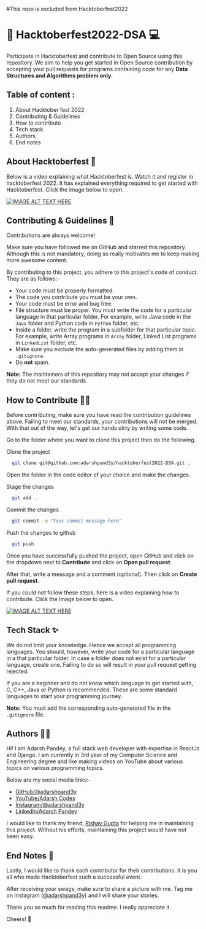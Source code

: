 #This repo is excluded from Hacktoberfest2022
# 🎃 Hacktoberfest2022-DSA 💻

Participate in Hacktoberfest and contribute to Open Source using this repository.
We aim to help you get started in Open Source contribution by accepting your pull
requests for programs containing code for any
**Data Structures and Algorithms problem only**.

## Table of content :
1. About Hacktober fest 2022
2. Contributing & Guidelines
3. How to contribute 
4. Tech stack
5. Authors
6. End notes

## About Hacktoberfest 🤖

Below is a video explaining what Hacktoberfest is. Watch it and register in hacktoberfest 2022.
It has explained everything required to get started with Hacktoberfest. Click the image below to open.

[![IMAGE ALT TEXT HERE](https://img.youtube.com/vi/abFj2x59o6c/0.jpg)](https://www.youtube.com/watch?v=abFj2x59o6c)

## Contributing & Guidelines 👀

Contributions are always welcome!

Make sure you have followed me on GitHub and starred this repository.
Although this is not mandatory, doing so really motivates me to keep making
more awesome content.

By contributing to this project, you adhere to this project's code of conduct. They are as follows:-

- Your code must be properly formatted.
- The code you contribute you must be your own.
- Your code must be error and bug free.
- File structure must be proper. You must write the code for a particular language in that particular folder. For example, write Java code in the `Java` folder and Python code in `Python` folder, etc.
- Inside a folder, write the program in a subfolder for that particular topic. For example, write Array programs in `Array` folder, Linked List programs in `LinkedList` folder, etc.
- Make sure you exclude the auto-generated files by adding them in `.gitignore`.
- Do **not** spam.

**Note:** The maintainers of this repository may not accept your changes if
they do not meet our standards.

## How to Contribute 👨‍💻

Before contributing, make sure you have read the contribution guidelines above.
Failing to meet our standards, your contributions will not be merged.
With that out of the way, let's get our hands dirty by writing some code.

Go to the folder where you want to clone this project then do the following.

Clone the project

```bash
  git clone git@github.com:adarshpand3y/hacktoberfest2022-DSA.git .
```

Open the folder in the code editor of your choice and make the changes. 

Stage the changes

```bash
  git add .
```

Commit the changes

```bash
  git commit -m "Your commit message here"
```
Push the changes to github

```bash
  git push
```

Once you have successfully pushed the project, open GitHub and click on
the dropdown next to **Contribute** and click on **Open pull request**.

After that, write a message and a comment (optional).
Then click on **Create pull request**.

If you could not follow these steps, here is a video explaining how to contribute. Click the image below to open.

[![IMAGE ALT TEXT HERE](https://img.youtube.com/vi/oXBDAd7Hv0w/0.jpg)](https://www.youtube.com/watch?v=oXBDAd7Hv0w)
## Tech Stack ✨

We do not limit your knowledge. Hence we accept all programming languages.
You should, however, write your code for a particular language in a that
particular folder. In case a folder does not exist for a particular language,
create one. Failing to do so will result in your pull request getting rejected.

If you are a beginner and do not know which language to get started with, C, C++,
Java or Python is recommended. These are some standard languages to start your
programming journey.

**Note:** You must add the corresponding auto-generated file in the `.gitignore` file.

## Authors 🐱‍💻

Hi! I am Adarsh Pandey, a full stack web developer with expertise in ReactJs and Django.
I am currently in 3rd year of my Computer Science and Engineering degree and
like making videos on YouTube about various topics on various programming topics.

Below are my social media links:-

- [GitHub/@adarshpand3y](https://www.github.com/adarshpand3y)
- [YouTube/Adarsh Codes](https://www.youtube.com/channel/UCnrfRzWsCZhkZjmTS8YjuWA)
- [Instagram/@adarshpand3y](https://www.instagram.com/adarshpand3y/)
- [LinkedIn/Adarsh Pandey](https://www.linkedin.com/in/adarshpand3y/)

I would like to thank my friend, [Rishav Gupta](https://github.com/Rishavgupta12345) for helping me in maintaining this
project. Without his efforts, maintaining this project would have not been easy.

## End Notes 📝

Lastly, I would like to thank each contributor for their contributions.
It is you all who made Hacktoberfest such a successful event.

After receiving your swags, make sure to share a picture with me. Tag me on
Instagram ([@adarshpand3y](https://www.instagram.com/adarshpand3y/)) and I will share your stories.

Thank you so much for reading this readme. I really appreciate it.

Cheers! 🍻
